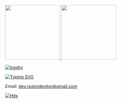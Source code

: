 <div>
  <a href="https://github.com/Ctorum">
  <img height="180em" src="https://github-readme-stats-git-masterrstaa-rickstaa.vercel.app/api?username=Ctorum&show_icons=true&theme=dracula&include_all_commits=true&count_private=true"/>
  <img height="180em" src="https://github-readme-stats-git-masterrstaa-rickstaa.vercel.app/api/top-langs/?username=Ctorum&layout=compact&langs_count=7&theme=dracula&hide=html,css,java"/>
  <br/>
  </a>
</div>

[![trophy](https://github-profile-trophy.vercel.app/?username=ryo-ma&theme=onedark&column=6)](https://github.com/ryo-ma/github-profile-trophy)

[![Typing SVG](https://readme-typing-svg.herokuapp.com?color=%239825b6&multiline=true&width=500&height=270&lines=Hi+there+%F0%9F%91%8B.;I'm+Vitor%2C;A++JavaScript+developer%F0%9F%91%A8%E2%80%8D%F0%9F%92%BB.;-%2F%2F-;I'm+going+to+talk+a+little+bit+about+me%3A;%E2%80%A2I%E2%80%99m+currently+working+on+LeParse+RealTime%F0%9F%94%AD;%E2%80%A2I%E2%80%99m+currently+learning+Elixir+better%F0%9F%8C%B1;%E2%80%A2You+can+reach+me+sending+an+email%F0%9F%93%AB;%E2%80%A2Fun+fact%3A+I'm+always+starving%F0%9F%8D%94)](https://git.io/typing-svg)

*Email*: dev.rezendevitor@gmail.com

[![Hits](https://hits.seeyoufarm.com/api/count/incr/badge.svg?url=https%3A%2F%2Fgithub.com%2FCtorum&count_bg=%239F1FC1&title_bg=%23555555&icon=github.svg&icon_color=%23E7E7E7&title=Hits&edge_flat=false)](https://hits.seeyoufarm.com)
